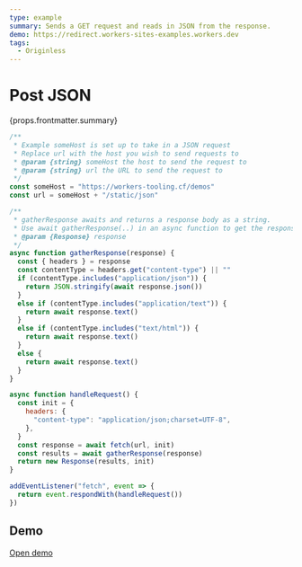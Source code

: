 ```yaml
---
type: example
summary: Sends a GET request and reads in JSON from the response.
demo: https://redirect.workers-sites-examples.workers.dev
tags:
  - Originless
---
```


# Post JSON

<ContentColumn>
  <p>{props.frontmatter.summary}</p>
</ContentColumn>

```js
/**
 * Example someHost is set up to take in a JSON request
 * Replace url with the host you wish to send requests to
 * @param {string} someHost the host to send the request to
 * @param {string} url the URL to send the request to
 */
const someHost = "https://workers-tooling.cf/demos"
const url = someHost + "/static/json"

/**
 * gatherResponse awaits and returns a response body as a string.
 * Use await gatherResponse(..) in an async function to get the response body
 * @param {Response} response
 */
async function gatherResponse(response) {
  const { headers } = response
  const contentType = headers.get("content-type") || ""
  if (contentType.includes("application/json")) {
    return JSON.stringify(await response.json())
  }
  else if (contentType.includes("application/text")) {
    return await response.text()
  }
  else if (contentType.includes("text/html")) {
    return await response.text()
  }
  else {
    return await response.text()
  }
}

async function handleRequest() {
  const init = {
    headers: {
      "content-type": "application/json;charset=UTF-8",
    },
  }
  const response = await fetch(url, init)
  const results = await gatherResponse(response)
  return new Response(results, init)
}

addEventListener("fetch", event => {
  return event.respondWith(handleRequest())
})
```

## Demo

<p><a href={props.frontmatter.demo}>Open demo</a></p>

<Demo src={props.frontmatter.demo} title={props.frontmatter.summary} height="150"/>
